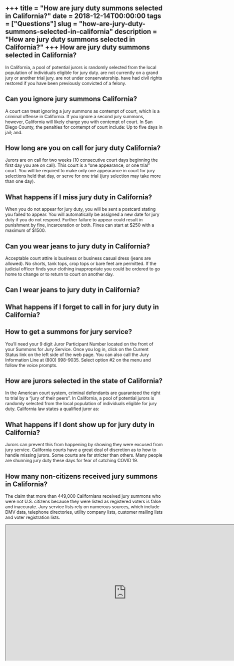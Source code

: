 +++
title = "How are jury duty summons selected in California?"
date = 2018-12-14T00:00:00
tags = ["Questions"]
slug = "how-are-jury-duty-summons-selected-in-california"
description = "How are jury duty summons selected in California?"
+++
How are jury duty summons selected in California?
-------------------------------------------------

In California, a pool of potential jurors is randomly selected from the local population of individuals eligible for jury duty. are not currently on a grand jury or another trial jury. are not under conservatorship. have had civil rights restored if you have been previously convicted of a felony.

Can you ignore jury summons California?
---------------------------------------

A court can treat ignoring a jury summons as contempt of court, which is a criminal offense in California. If you ignore a second jury summons, however, California will likely charge you with contempt of court. In San Diego County, the penalties for contempt of court include: Up to five days in jail; and.

How long are you on call for jury duty California?
--------------------------------------------------

Jurors are on call for two weeks (10 consecutive court days beginning the first day you are on call). This court is a “one appearance, or one trial” court. You will be required to make only one appearance in court for jury selections held that day, or serve for one trial (jury selection may take more than one day).

What happens if I miss jury duty in California?
-----------------------------------------------

When you do not appear for jury duty, you will be sent a postcard stating you failed to appear. You will automatically be assigned a new date for jury duty if you do not respond. Further failure to appear could result in punishment by fine, incarceration or both. Fines can start at $250 with a maximum of $1500.

Can you wear jeans to jury duty in California?
----------------------------------------------

Acceptable court attire is business or business casual dress (jeans are allowed). No shorts, tank tops, crop tops or bare feet are permitted. If the judicial officer finds your clothing inappropriate you could be ordered to go home to change or to return to court on another day.

Can I wear jeans to jury duty in California?
--------------------------------------------

What happens if I forget to call in for jury duty in California?
----------------------------------------------------------------

How to get a summons for jury service?
--------------------------------------

You’ll need your 9 digit Juror Participant Number located on the front of your Summons for Jury Service. Once you log in, click on the Current Status link on the left side of the web page. You can also call the Jury Information Line at (800) 998-9035. Select option #2 on the menu and follow the voice prompts.

How are jurors selected in the state of California?
---------------------------------------------------

In the American court system, criminal defendants are guaranteed the right to trial by a “jury of their peers”. In California, a pool of potential jurors is randomly selected from the local population of individuals eligible for jury duty. California law states a qualified juror as:

What happens if I dont show up for jury duty in California?
-----------------------------------------------------------

Jurors can prevent this from happening by showing they were excused from jury service. California courts have a great deal of discretion as to how to handle missing jurors. Some courts are far stricter than others. Many people are shunning jury duty these days for fear of catching COVID 19.

How many non-citizens received jury summons in California?
----------------------------------------------------------

The claim that more than 449,000 Californians received jury summons who were not U.S. citizens because they were listed as registered voters is false and inaccurate. Jury service lists rely on numerous sources, which include DMV data, telephone directories, utility company lists, customer mailing lists and voter registration lists.

<iframe allow="accelerometer; autoplay; clipboard-write; encrypted-media; gyroscope; picture-in-picture" allowfullscreen="" class="__youtube_prefs__  epyt-is-override  no-lazyload" data-no-lazy="1" data-origheight="433" data-origwidth="770" data-skipgform_ajax_framebjll="" height="433" id="_ytid_63140" loading="lazy" src="https://www.youtube.com/embed/pdfJMXNY-h0?enablejsapi=1&autoplay=0&cc_load_policy=0&cc_lang_pref=&iv_load_policy=1&loop=0&modestbranding=0&rel=1&fs=1&playsinline=0&autohide=2&theme=dark&color=red&controls=1&" title="YouTube player" width="770"></iframe>